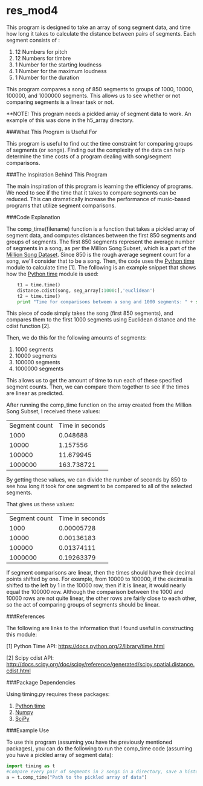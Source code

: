 # res_mod4

This program is designed to take an array of song segment data, and time how long it takes to calculate the distance between pairs of segments.  Each segment consists of :

1. 12 Numbers for pitch
2. 12 Numbers for timbre
3. 1 Number for the starting loudness
4. 1 Number for the maximum loudness
5. 1 Number for the duration

This program compares a song of 850 segments to groups of 1000, 10000, 100000, and 1000000 segments.  This allows us to see
whether or not comparing segments is a linear task or not.

**NOTE: This program needs a pickled array of segment data to work.  An example of this was done in the h5_array directory.

###What This Program is Useful For

This program is useful to find out the time constraint for comparing groups of segments (or songs).  Finding out the complexity
of the data can help determine the time costs of a program dealing with song/segment comparisons.

###The Inspiration Behind This Program

The main inspiration of this program is learning the efficiency of programs.  We need to see if the time that it takes
to compare segments can be reduced.  This can dramatically increase the performance of music-based programs that utilize
segment comparisons.

###Code Explanation

The comp_time(filename) function is a function that takes a pickled array of segment data, and computes distances between
the first 850 segments and groups of segments.  The first 850 segments represent the average number of segments in a song, as
per the Million Song Subset, which is a part of the [Million Song Dataset].  Since 850 is the rough average segment count
for a song, we'll consider that to be a song.  Then, the code uses the [Python time] module to calculate time [1].
The following is an example snippet that shows how the [Python time] module is used:

```python
    t1 = time.time()
    distance.cdist(song, seg_array[:1000:],'euclidean')
    t2 = time.time()
    print "Time for comparisons between a song and 1000 segments: " + str(t2-t1)
```

This piece of code simply takes the song (first 850 segments), and compares them to the first 1000 segments using
Euclidean distance and the cdist function [2].  

Then, we do this for the following amounts of segments:
1. 1000 segments
2. 10000 segments
3. 100000 segments
4. 1000000 segments

This allows us to get the amount of time to run each of these specified segment counts.  Then, we can compare them together
to see if the times are linear as predicted.

After running the comp_time function on the array created from the Million Song Subset, I received these values:
<table><tr><td>
Segment count</td><td>Time in seconds</td></tr>
<tr><td>1000</td><td>0.048688</td></tr>
<tr><td>10000</td><td>1.157556</td></tr>
<tr><td>100000</td><td>11.679945</td></tr>
<tr><td>1000000</td><td>163.738721</td></tr></table>

By getting these values, we can divide the number of seconds by 850 to see how long it took for one segment to be compared to
all of the selected segments.

That gives us these values:

<table><tr><td>
Segment count</td><td>Time in seconds</td></tr>
<tr><td>1000</td><td>0.00005728</td></tr>
<tr><td>10000</td><td>0.00136183</td></tr>
<tr><td>100000</td><td>0.01374111</td></tr>
<tr><td>1000000</td><td>0.19263379</td></tr></table>

If segment comparisons are linear, then the times should have their decimal points shifted by one. For example, from 10000 to
100000, if the decimal is shifted to the left by 1 in the 10000 row, then if it is linear, it would nearly equal the 100000
row.  Although the comparison between the 1000 and 10000 rows are not quite linear, the other rows are fairly close to each
other, so the act of comparing groups of segments should be linear.


###References

The following are links to the information that I found useful in constructing this module:

[1] Python Time API: https://docs.python.org/2/library/time.html

[2] Scipy cdist API: http://docs.scipy.org/doc/scipy/reference/generated/scipy.spatial.distance.cdist.html

###Package Dependencies

Using timing.py requires these packages:

1. [Python time]
2. [Numpy]
3. [SciPy]

###Example Use

To use this program (assuming you have the previously mentioned packages), you can do
the following to run the comp_time code (assuming you have a pickled array of segment data):

```python
import timing as t
#Compare every pair of segments in 2 songs in a directory, save a histogram of the differences, and print statistics
a = t.comp_time("Path to the pickled array of data")
```

[Numpy]: https://pypi.python.org/pypi/numpy#downloads

[Million Song Dataset]: http://labrosa.ee.columbia.edu/millionsong/

[Python time]: https://docs.python.org/2/library/time.html

[SciPy]: http://www.scipy.org/
